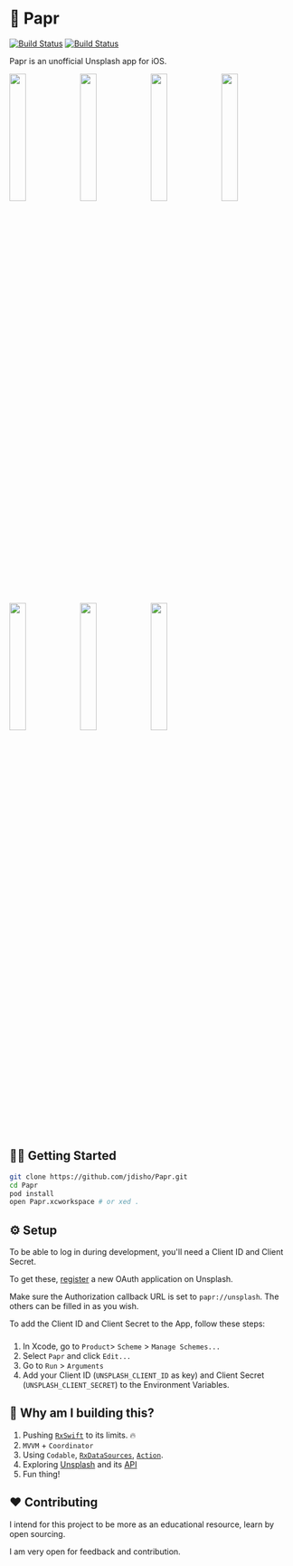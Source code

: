 # 🌁 Papr
[![Build Status](https://app.bitrise.io/app/2a2fcf982f53badd/status.svg?token=0XXibUe3FFc0Ff9qry6eTg&branch=develop)](https://www.bitrise.io/app/2a2fcf982f53badd)
[![Build Status](https://img.shields.io/badge/Swift-5.1.1-orange.svg)](https://swift.org)


Papr is an unofficial Unsplash app for iOS.
  <p float="right">
    <img src="https://github.com/jdisho/Papr/blob/develop/Screenshots/login_page.png" width="24%"/> 
    <img src="https://github.com/jdisho/Papr/blob/develop/Screenshots/home.png" width="24%"/> 
    <img src="https://github.com/jdisho/Papr/blob/develop/Screenshots/photo_details.png" width="24%"/>
    <img src="https://github.com/jdisho/Papr/blob/develop/Screenshots/add_to_collection.png" width="24%"/>
    <img src="https://github.com/jdisho/Papr/blob/develop/Screenshots/explore.png" width="24%"/> 
    <img src="https://github.com/jdisho/Papr/blob/develop/Screenshots/photo_collection.png" width="24%"/> 
    <img src="https://github.com/jdisho/Papr/blob/develop/Screenshots/search.png" width="24%"/>
  </p>

## 🏃‍♂️ Getting Started

``` bash
git clone https://github.com/jdisho/Papr.git
cd Papr
pod install
open Papr.xcworkspace # or xed .
```

## ⚙️ Setup
To be able to log in during development, you'll need a Client ID and Client Secret.

To get these, [register](https://unsplash.com/oauth/applications) a new OAuth application on Unsplash.

Make sure the Authorization callback URL is set to `papr://unsplash`. The others can be filled in as you wish.

To add the Client ID and Client Secret to the App, follow these steps:
###
1. In Xcode, go to `Product`> `Scheme` > `Manage Schemes...`
2. Select `Papr` and click `Edit...`
3. Go to `Run` > `Arguments`
4. Add your Client ID (`UNSPLASH_CLIENT_ID` as key) and Client Secret (`UNSPLASH_CLIENT_SECRET`) to the Environment Variables.


## 🎉 Why am I building this?
1. Pushing [`RxSwift`](https://github.com/ReactiveX/RxSwift) to its limits. 🔥
1. `MVVM` + `Coordinator`
1. Using `Codable`, [`RxDataSources`](https://github.com/RxSwiftCommunity/RxDataSources), [`Action`](https://github.com/RxSwiftCommunity/Action).
1. Exploring [Unsplash](https://unsplash.com) and its [API](https://unsplash.com/developers)
1. Fun thing!

## ❤️ Contributing
I intend for this project to be more as an educational resource, learn by open sourcing. 

I am very open for feedback and contribution.

